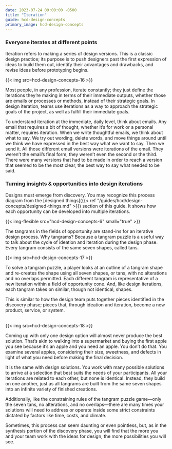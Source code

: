 ```yaml
---
date: 2023-07-24 09:00:00 -0500
title: "Iteration"
guide: hcd-design-concepts
primary_image: hcd-design-concepts
---
```


### Everyone iterates at different points

Iteration refers to making a series of design versions. This is a classic design practice; its purpose is to push designers past the first expression of ideas to build them out, identify their advantages and drawbacks, and revise ideas before prototyping begins.

{{< img src=hcd-design-concepts-16 >}}

Most people, in any profession, iterate constantly; they just define the iterations they’re making in terms of their immediate outputs, whether those are emails or processes or methods, instead of their strategic goals. In design iteration, teams use iterations as a way to approach the strategic goals of the project, as well as fulfill their immediate goals.

To understand iteration at the immediate, daily level, think about emails. Any email that requires a bit of thought, whether it’s for work or a personal matter, requires iteration. When we write thoughtful emails, we think about what to say. We try out wording, delete words, and move things around until we think we have expressed in the best way what we want to say. Then we send it. All those different email versions were iterations of the email. They weren’t the email’s final form; they weren’t even the second or the third. There were many versions that had to be made in order to reach a version that seemed to be the most clear, the best way to say what needed to be said.


### Turning insights & opportunities into design iterations

Designs must emerge from discovery. You may recognize this process diagram from the [designed things]({{< ref "/guides/hcd/design-concepts/designed-things.md" >}}) section of this guide. It shows how each opportunity can be developed into multiple iterations.

{{< img-flexible src="hcd-design-concepts-6" small="true" >}}

The tangrams in the fields of opportunity are stand-ins for an iterative design process. Why tangrams? Because a tangram puzzle is a useful way to talk about the cycle of ideation and iteration during the design phase. Every tangram consists of the same seven shapes, called tans.

{{< img src=hcd-design-concepts-17 >}}

To solve a tangram puzzle, a player looks at an outline of a tangram shape and re-creates the shape using all seven shapes, or tans, with no alterations and no overlaps permitted. Each different tangram is representative of a new iteration within a field of opportunity cone. And, like design iterations, each tangram takes on similar, though not identical, shapes.

This is similar to how the design team puts together pieces identified in the discovery phase; pieces that, through ideation and iteration, become a new product, service, or system.

<br/>
{{< img src=hcd-design-concepts-18 >}}

Coming up with only one design option will almost never produce the best solution. That’s akin to walking into a supermarket and buying the first apple you see because it’s an apple and you need an apple. You don’t do that. You examine several apples, considering their size, sweetness, and defects in light of what you need before making the final decision.

It is the same with design solutions. You work with many possible solutions to arrive at a selection that best suits the needs of your participants. All your iterations are related to each other, but none is identical. Instead, they build on one another, just as all tangrams are built from the same seven shapes into an infinite variety of finished creations.

Additionally, like the constraining rules of the tangram puzzle game—only the seven tans, no alterations, and no overlaps—there are many times your solutions will need to address or operate inside some strict constraints dictated by factors like time, costs, and climate.

Sometimes, this process can seem daunting or even pointless, but, as in the synthesis portion of the discovery phase, you will find that the more you and your team work with the ideas for design, the more possibilities you will see.
